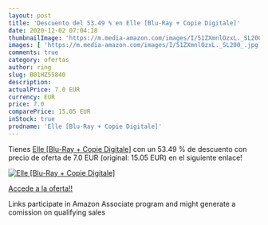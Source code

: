 ```yaml
---
layout: post
title: 'Descuento del 53.49 % en Elle [Blu-Ray + Copie Digitale]'
date: 2020-12-02 07:04:18
thumbnailImage: 'https://m.media-amazon.com/images/I/51ZXmnlOzxL._SL200_.jpg'
images: [ 'https://m.media-amazon.com/images/I/51ZXmnlOzxL._SL200_.jpg' ]
comments: true
category: ofertas
author: ring
slug: B01HZ55840
description:
actualPrice: 7.0 EUR
currency: EUR
price: 7.0
comparePrice: 15.05 EUR
inStock: true
prodname: 'Elle [Blu-Ray + Copie Digitale]'
---
```


Tienes [Elle [Blu-Ray + Copie Digitale]](https://www.amazon.fr/dp/B01HZ55840/?tag=tolees0d-21) con un 53.49 % de descuento con precio de oferta de 7.0 EUR (original: 15.05 EUR) en el siguiente enlace!

[![Elle [Blu-Ray + Copie Digitale]](https://m.media-amazon.com/images/I/51ZXmnlOzxL._SL200_.jpg)](https://www.amazon.fr/dp/B01HZ55840/?tag=tolees0d-21)

[Accede a la oferta!!](https://www.amazon.fr/dp/B01HZ55840/?tag=tolees0d-21)

Links participate in Amazon Associate program and might generate a comission on qualifying sales


